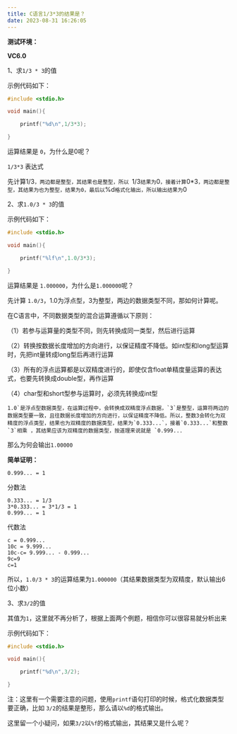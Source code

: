 ```yaml
---
title: C语言1/3*3的结果是？
date: 2023-08-31 16:26:05
---
```


**测试环境：**

**VC6.0**

1、求`1/3 * 3`的值

示例代码如下：

```c
#include <stdio.h>

void main(){

	printf("%d\n",1/3*3);

}
```

运算结果是 `0`，为什么是0呢？

`1/3*3` 表达式

先计算1/3`，两边都是整型，其结果也是整型，所以 `1/3`结果为`0`，接着计算`0*3`，两边都是整型，其结果为也为整型，结果为0，最后以`%d`格式化输出，所以输出结果为`0

2、求`1.0/3 * 3`的值

示例代码如下：

```c
#include <stdio.h>

void main(){

	printf("%lf\n",1.0/3*3);

}
```

运算结果是 `1.000000`，为什么是`1.000000`呢？

先计算 `1.0/3`，1.0为浮点型，3为整型，两边的数据类型不同，那如何计算呢。

在C语言中，不同数据类型的混合运算遵循以下原则：

（1）若参与运算量的类型不同，则先转换成同一类型，然后进行运算

（2）转换按数据长度增加的方向进行，以保证精度不降低。如int型和long型运算时，先把int量转成long型后再进行运算

（3）所有的浮点运算都是以双精度进行的，即使仅含float单精度量运算的表达式，也要先转换成double型，再作运算

（4）char型和short型参与运算时，必须先转换成int型

```
1.0`是浮点型数据类型，在运算过程中，会转换成双精度浮点数据，`3`是整型，运算符两边的数据类型要一致，且往数据长度增加的方向进行，以保证精度不降低。所以，整数3会转化为双精度的浮点类型，结果也为双精度的数据类型，结果为`0.333...`，接着`0.333...`和整数`3`相乘 ，其结果应该为双精度的数据类型，按道理来说就是 `0.999...
```

那么为何会输出`1.00000`

**简单证明：**

```
0.999... = 1
```

分数法

```plain
0.333... = 1/3
3*0.333... = 3*1/3 = 1
0.999... = 1
```

代数法

```plain
c = 0.999...
10c = 9.999...
10c-c= 9.999... - 0.999...
9c=9
c=1
```

所以，`1.0/3 * 3`的运算结果为`1.000000`（其结果数据类型为双精度，默认输出6位小数）

3、求`3/2`的值

其值为`1`，这里就不再分析了，根据上面两个例题，相信你可以很容易就分析出来

示例代码如下：

```c
#include <stdio.h>

void main(){

	printf("%d\n",3/2);

}
```

注：这里有一个需要注意的问题，使用`printf`语句打印的时候，格式化数据类型要正确，比如 `3/2`的结果是整形，那么请以`%d`的格式输出。

这里留一个小疑问，如果`3/2`以`%f`的格式输出，其结果又是什么呢？
